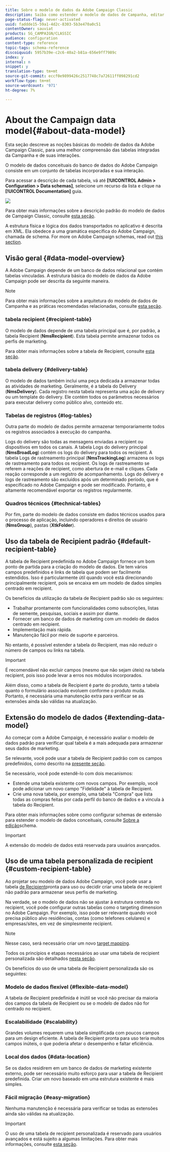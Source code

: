 ```yaml
---
title: Sobre o modelo de dados da Adobe Campaign Classic
description: Saiba como estender o modelo de dados de Campanha, editar schemas, usar APIs e muito mais.
page-status-flag: never-activated
uuid: faddde15-59a1-4d2c-8303-5b3e470a0c51
contentOwner: sauviat
products: SG_CAMPAIGN/CLASSIC
audience: configuration
content-type: reference
topic-tags: schema-reference
discoiquuid: 5957b39e-c2c6-40a2-b81a-656e9ff7989c
index: y
internal: n
snippet: y
translation-type: tm+mt
source-git-commit: eccf0e9899426c2517748c7a72611ff098291cd2
workflow-type: tm+mt
source-wordcount: '971'
ht-degree: 7%

---
```



# About the Campaign data model{#about-data-model}

Esta seção descreve as noções básicas do modelo de dados da Adobe Campaign Classic, para uma melhor compreensão das tabelas integradas da Campanha e de suas interações.

O modelo de dados conceituais do banco de dados do Adobe Campaign consiste em um conjunto de tabelas incorporadas e sua interação.

Para acessar a descrição de cada tabela, vá até **[!UICONTROL Admin > Configuration > Data schemas]**, selecione um recurso da lista e clique na **[!UICONTROL Documentation]** guia.

![](assets/data-model_documentation-tab.png)

Para obter mais informações sobre a descrição padrão do modelo de dados de Campaign Classic, consulte [esta seção](../../configuration/using/data-model-description.md).

A estrutura física e lógica dos dados transportados no aplicativo é descrita em XML. Ela obedece a uma gramática específica do Adobe Campaign, chamada de schema. For more on Adobe Campaign schemas, read out [this section](../../configuration/using/about-schema-reference.md).

## Visão geral {#data-model-overview}

A Adobe Campaign depende de um banco de dados relacional que contém tabelas vinculadas. A estrutura básica do modelo de dados da Adobe Campaign pode ser descrita da seguinte maneira.

>[!NOTE]
>
>Para obter mais informações sobre a arquitetura do modelo de dados de Campanha e as práticas recomendadas relacionadas, consulte [esta seção](../../configuration/using/data-model-best-practices.md#data-model-architecture).

### tabela recipient {#recipient-table}

O modelo de dados depende de uma tabela principal que é, por padrão, a tabela Recipient (**NmsRecipient**). Esta tabela permite armazenar todos os perfis de marketing.

Para obter mais informações sobre a tabela de Recipient, consulte [esta seção](#default-recipient-table).

### tabela delivery {#delivery-table}

O modelo de dados também inclui uma peça dedicada a armazenar todas as atividades de marketing. Geralmente, é a tabela do Delivery (**NmsDelivery**). Cada registro nesta tabela representa uma ação de delivery ou um template do delivery. Ele contém todos os parâmetros necessários para executar delivery como público alvo, conteúdo etc.

### Tabelas de registros {#log-tables}

Outra parte do modelo de dados permite armazenar temporariamente todos os registros associados à execução do campanha.

Logs do delivery são todas as mensagens enviadas a recipient ou dispositivos em todos os canais. A tabela Logs do delivery principal (**NmsBroadLog**) contém os logs do delivery para todos os recipient.
A tabela Logs de rastreamento principal (**NmsTrackingLog**) armazena os logs de rastreamento para todos os recipient. Os logs de rastreamento se referem a reações de recipient, como abertura de e-mail e cliques. Cada reação corresponde a um registro de acompanhamento.
Logs do delivery e logs de rastreamento são excluídos após um determinado período, que é especificado no Adobe Campaign e pode ser modificado. Portanto, é altamente recomendável exportar os registros regularmente.

### Quadros técnicos {#technical-tables}

Por fim, parte do modelo de dados consiste em dados técnicos usados para o processo de aplicação, incluindo operadores e direitos de usuário (**NmsGroup**), pastas (**XtkFolder**).

## Uso da tabela de Recipient padrão {#default-recipient-table}

A tabela de Recipient predefinida no Adobe Campaign fornece um bom ponto de partida para a criação do modelo de dados. Ele tem vários campos predefinidos e links de tabela que podem ser facilmente estendidos. Isso é particularmente útil quando você está direcionando principalmente recipient, pois se encaixa em um modelo de dados simples centrado em recipient.

Os benefícios da utilização da tabela de Recipient padrão são os seguintes:

* Trabalhar prontamente com funcionalidades como subscrições, listas de semente, pesquisas, sociais e assim por diante.
* Fornecer um banco de dados de marketing com um modelo de dados centrado em recipient.
* Implementação mais rápida.
* Manutenção fácil por meio de suporte e parceiros.

No entanto, é possível estender a tabela do Recipient, mas não reduzir o número de campos ou links na tabela.

>[!IMPORTANT]
>
>É recomendável não excluir campos (mesmo que não sejam úteis) na tabela recipient, pois isso pode levar a erros nos módulos incorporados.

Além disso, como a tabela de Recipient é parte do produto, tanto a tabela quanto o formulário associado evoluem conforme o produto muda. Portanto, é necessária uma manutenção extra para verificar se as extensões ainda são válidas na atualização.

## Extensão do modelo de dados {#extending-data-model}

Ao começar com a Adobe Campaign, é necessário avaliar o modelo de dados padrão para verificar qual tabela é a mais adequada para armazenar seus dados de marketing.

Se relevante, você pode usar a tabela de Recipient padrão com os campos predefinidos, como descrito na [presente seção](#default-recipient-table).

Se necessário, você pode estendê-lo com dois mecanismos:

* Estende uma tabela existente com novos campos. Por exemplo, você pode adicionar um novo campo &quot;Fidelidade&quot; à tabela de Recipient.
* Crie uma nova tabela, por exemplo, uma tabela &quot;Compra&quot; que lista todas as compras feitas por cada perfil do banco de dados e a vincula à tabela do Recipient.

Para obter mais informações sobre como configurar schemas de extensão para estender o modelo de dados conceituais, consulte [Sobre a edição](../../configuration/using/about-schema-edition.md)schema.

>[!IMPORTANT]
>
>A extensão do modelo de dados está reservada para usuários avançados.

## Uso de uma tabela personalizada de recipient {#custom-recipient-table}

Ao projetar seu modelo de dados Adobe Campaign, você pode usar a tabela [de Recipient](#default-recipient-table)pronta para uso ou decidir criar uma tabela de recipient não padrão para armazenar seus perfis de marketing.

Na verdade, se o modelo de dados não se ajustar à estrutura centrada no recipient, você pode configurar outras tabelas como o targeting dimension no Adobe Campaign. Por exemplo, isso pode ser relevante quando você precisa público alvo residências, contas (como telefones celulares) e empresas/sites, em vez de simplesmente recipient.

>[!NOTE]
>
>Nesse caso, será necessário criar um novo [target mapping](../../configuration/using/target-mapping.md).

Todos os princípios e etapas necessários ao usar uma tabela de recipient personalizada são detalhados [nesta seção](../../configuration/using/about-custom-recipient-table.md).

Os benefícios do uso de uma tabela de Recipient personalizada são os seguintes:

### Modelo de dados flexível {#flexible-data-model}

A tabela de Recipient predefinida é inútil se você não precisar da maioria dos campos da tabela de Recipient ou se o modelo de dados não for centrado no recipient.

### Escalabilidade {#scalability}

Grandes volumes requerem uma tabela simplificada com poucos campos para um design eficiente. A tabela de Recipient pronta para uso teria muitos campos inúteis, o que poderia afetar o desempenho e faltar eficiência.

### Local dos dados {#data-location}

Se os dados residirem em um banco de dados de marketing existente externo, pode ser necessário muito esforço para usar a tabela de Recipient predefinida. Criar um novo baseado em uma estrutura existente é mais simples.

### Fácil migração {#easy-migration}

Nenhuma manutenção é necessária para verificar se todas as extensões ainda são válidas na atualização.

>[!IMPORTANT]
>
>O uso de uma tabela de recipient personalizada é reservado para usuários avançados e está sujeito a algumas limitações. Para obter mais informações, consulte [esta seção](../../configuration/using/about-custom-recipient-table.md).
